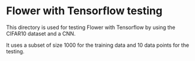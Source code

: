 # Flower with Tensorflow testing

This directory is used for testing Flower with Tensorflow by using the CIFAR10 dataset and a CNN.

It uses a subset of size 1000 for the training data and 10 data points for the testing.
